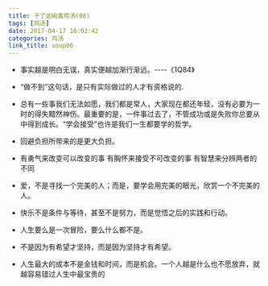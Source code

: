 ```yaml
---
title: 干了这碗毒鸡汤(06)
tags: [鸡汤]
date: 2017-04-17 16:02:42
categories: 鸡汤
link_title: soup06
---
```

- 事实越是明白无误，真实便越加渐行渐远。----《1Q84》

- “做不到”这句话，是只有实际做过的人才有资格说的.

- 总有一些事我们无法如愿，我们都是常人，大家现在都还年轻，没有必要为一时的得失黯然神伤。最重要的是，一件事过去了，不管成功或是失败你总要从中得到成长。“学会接受”也许是我们一生都要学的哲学。

<!--more-->

- 回避负担所带来的是更大负担。

- 有勇气来改变可以改变的事
有胸怀来接受不可改变的事
有智慧来分辨两者的不同

- 爱，不是寻找一个完美的人；而是，要学会用完美的眼光，欣赏一个不完美的人。

- 快乐不是条件与等待，甚至不是努力，而是觉悟之后的实践和行动。

- 人生要么是一次冒险，要么什么都不是。

- 不是因为有希望才坚持，而是因为坚持才有希望。
 
- 人生最大的成本不是金钱和时间，而是机会。一个人越是什么也不愿放弃，就越容易错过人生中最宝贵的
